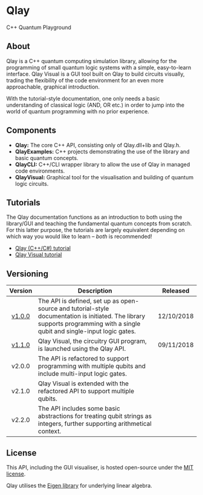 # Qlay

C++ Quantum Playground

## About
Qlay is a C++ quantum computing simulation library, allowing for the programming of small quantum logic systems with a simple, easy-to-learn interface. Qlay Visual is a GUI tool built on Qlay to build circuits visually, trading the flexibility of the code environment for an even more approachable, graphical introduction.

With the tutorial-style documentation, one only needs a basic understanding of classical logic (AND, OR etc.) in order to jump into the world of quantum programming with no prior experience.

## Components
* **Qlay:**
The core C++ API, consisting only of Qlay.dll+lib and Qlay.h.
* **QlayExamples:**
C++ projects demonstrating the use of the library and basic quantum concepts.
* **QlayCLI:**
C++/CLI wrapper library to allow the use of Qlay in managed code environments.
* **QlayVisual:**
Graphical tool for the visualisation and building of quantum logic circuits.

## Tutorials
The Qlay documentation functions as an introduction to both using the library/GUI and teaching the fundamental quantum concepts from scratch. For this latter purpose, the tutorials are largely equivalent depending on which way you would like to learn &ndash; *both* is recommended!

* [Qlay (C++/C#) tutorial](QLAY.md)
* [Qlay Visual tutorial](QLAYVISUAL.md)

## Versioning
| Version | Description | Released |
|:-------:| ----------- |:--------:|
| [v1.0.0](https://github.com/sjgriffiths/Qlay/releases/tag/v1.0.0) | The API is defined, set up as open-source and tutorial-style documentation is initiated. The library supports programming with a single qubit and single-input logic gates. | 12/10/2018
| [v1.1.0](https://github.com/sjgriffiths/Qlay/releases/tag/v1.1.0) | Qlay Visual, the circuitry GUI program, is launched using the Qlay API. | 09/11/2018
| v2.0.0 | The API is refactored to support programming with multiple qubits and include multi-input logic gates.
| v2.1.0 | Qlay Visual is extended with the refactored API to support multiple qubits.
| v2.2.0 | The API includes some basic abstractions for treating qubit strings as integers, further supporting arithmetical context.

## License
This API, including the GUI visualiser, is hosted open-source under the [MIT license](../LICENSE.md).

Qlay utilises the [Eigen library](https://bitbucket.org/eigen/eigen) for underlying linear algebra.
